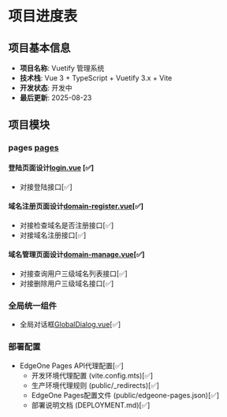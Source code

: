 # 项目进度表

## 项目基本信息

- **项目名称**: Vuetify 管理系统
- **技术栈**: Vue 3 + TypeScript + Vuetify 3.x + Vite
- **开发状态**: 开发中
- **最后更新**: 2025-08-23

## 项目模块
### pages [pages](../src/pages/)
#### 登陆页面设计[login.vue](../src/pages/login.vue) [✅]
- 对接登陆接口[✅]
#### 域名注册页面设计[domain-register.vue](../src/pages/domain-register.vue)[✅]
- 对接检查域名是否注册接口[✅]
- 对接域名注册接口[✅]
#### 域名管理页面设计[domain-manage.vue](../src/pages/domain-manage.vue)[✅]
- 对接查询用户三级域名列表接口[✅]
- 对接删除用户三级域名接口[✅]

### 全局统一组件
- 全局对话框[GlobalDialog.vue](../src/components/GlobalDialog.vue)[✅]

### 部署配置
- EdgeOne Pages API代理配置[✅]
  - 开发环境代理配置 (vite.config.mts)[✅]
  - 生产环境代理规则 (public/_redirects)[✅]
  - EdgeOne Pages配置文件 (public/edgeone-pages.json)[✅]
  - 部署说明文档 (DEPLOYMENT.md)[✅]
